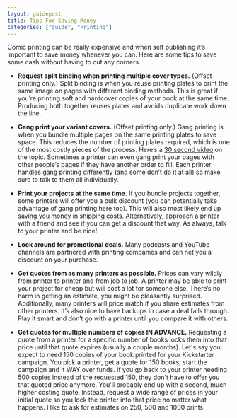 ```yaml
---
layout: guidepost
title: Tips For Saving Money
categories: ["guide", "Printing"]
---
```


Comic printing can be really expensive and when self publishing it’s important to save money whenever you can. Here are some tips to save some cash without having to cut any corners.

- **Request split binding when printing multiple cover types.** (Offset printing only.) Split binding is when you reuse printing plates to print the same image on pages with different binding methods. This is great if you’re printing soft and hardcover copies of your book at the same time. Producing both together reuses plates and avoids duplicate work down the line.

- **Gang print your variant covers.** (Offset printing only.) Gang printing is when you bundle multiple pages on the same printing plates to save space. This reduces the number of printing plates required, which is one of the most costly pieces of the process. Here’s a [30 second video](https://www.youtube.com/watch?v=VBWi7U9gBCg) on the topic. Sometimes a printer can even gang print your pages with other people’s pages if they have another order to fill. Each printer handles gang printing differently (and some don’t do it at all) so make sure to talk to them all individually.

- **Print your projects at the same time.** If you bundle projects together, some printers will offer you a bulk discount (you can potentially take advantage of gang printing here too). This will also most likely end up saving you money in shipping costs. Alternatively, approach a printer with a friend and see if you can get a discount that way. As always, talk to your printer and be nice!

- **Look around for promotional deals.** Many podcasts and YouTube channels are partnered with printing companies and can net you a discount on your purchase.

- **Get quotes from as many printers as possible.** Prices can vary wildly from printer to printer and from job to job. A printer may be able to print your project for cheap but will cost a lot for someone else. There’s no harm in getting an estimate, you might be pleasantly surprised. Additionally, many printers will price match if you share estimates from other printers. It’s also nice to have backups in case a deal falls through. Play it smart and don’t go with a printer until you compare it with others.

- **Get quotes for multiple numbers of copies IN ADVANCE.** Requesting a quote from a printer for a specific number of books locks them into that price until that quote expires (usually a couple months). Let's say you expect to need 150 copies of your book printed for your Kickstarter campaign. You pick a printer, get a quote for 150 books, start the campaign and it WAY over funds. If you go back to your printer needing 500 copies instead of the requested 150, they don't have to offer you that quoted price anymore. You'll probably end up with a second, much higher costing quote. Instead, request a wide range of prices in your initial quote so you lock the printer into that price no matter what happens. I like to ask for estimates on 250, 500 and 1000 prints.